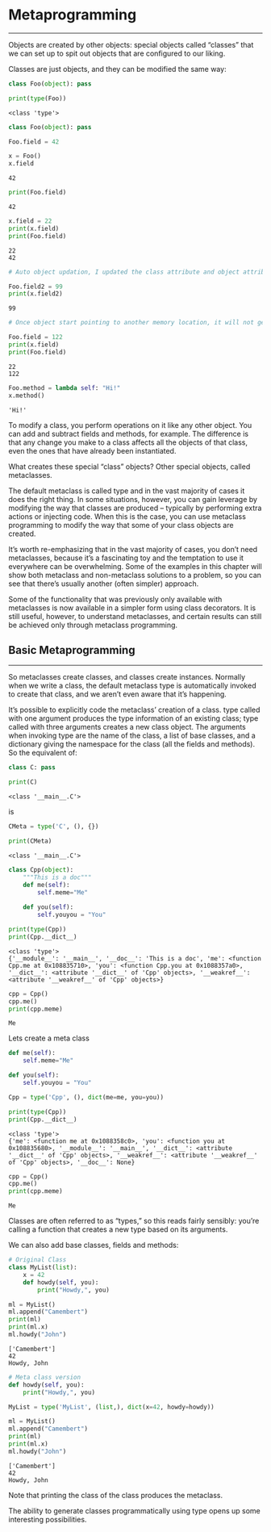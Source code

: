 
# Metaprogramming
-----
Objects are created by other objects: special objects called “classes” that we can set up to spit out objects that are configured to our liking.

Classes are just objects, and they can be modified the same way:


```python
class Foo(object): pass

print(type(Foo))
```

    <class 'type'>



```python
class Foo(object): pass

Foo.field = 42

x = Foo()
x.field
```




    42




```python
print(Foo.field)
```

    42



```python
x.field = 22
print(x.field)
print(Foo.field)
```

    22
    42



```python
# Auto object updation, I updated the class attribute and object attribute got updated

Foo.field2 = 99
print(x.field2)
```

    99



```python
# Once object start pointing to another memory location, it will not get updated.

Foo.field = 122
print(x.field)
print(Foo.field)
```

    22
    122



```python
Foo.method = lambda self: "Hi!"
x.method()
```




    'Hi!'



To modify a class, you perform operations on it like any other object. You can add and subtract fields and methods, for example. The difference is that any change you make to a class affects all the objects of that class, even the ones that have already been instantiated.

What creates these special “class” objects? Other special objects, called metaclasses.

The default metaclass is called type and in the vast majority of cases it does the right thing. In some situations, however, you can gain leverage by modifying the way that classes are produced – typically by performing extra actions or injecting code. When this is the case, you can use metaclass programming to modify the way that some of your class objects are created.

It’s worth re-emphasizing that in the vast majority of cases, you don’t need metaclasses, because it’s a fascinating toy and the temptation to use it everywhere can be overwhelming. Some of the examples in this chapter will show both metaclass and non-metaclass solutions to a problem, so you can see that there’s usually another (often simpler) approach.

Some of the functionality that was previously only available with metaclasses is now available in a simpler form using class decorators. It is still useful, however, to understand metaclasses, and certain results can still be achieved only through metaclass programming.

## Basic Metaprogramming
-----

So metaclasses create classes, and classes create instances. Normally when we write a class, the default metaclass type is automatically invoked to create that class, and we aren’t even aware that it’s happening.

It’s possible to explicitly code the metaclass’ creation of a class. type called with one argument produces the type information of an existing class; type called with three arguments creates a new class object. The arguments when invoking type are the name of the class, a list of base classes, and a dictionary giving the namespace for the class (all the fields and methods). So the equivalent of:


```python
class C: pass
```


```python
print(C)
```

    <class '__main__.C'>


is


```python
CMeta = type('C', (), {})
```


```python
print(CMeta)
```

    <class '__main__.C'>



```python
class Cpp(object):
    """This is a doc"""
    def me(self):
        self.meme="Me"
    
    def you(self):
        self.youyou = "You"
```


```python
print(type(Cpp))
print(Cpp.__dict__)
```

    <class 'type'>
    {'__module__': '__main__', '__doc__': 'This is a doc', 'me': <function Cpp.me at 0x108835710>, 'you': <function Cpp.you at 0x1088357a0>, '__dict__': <attribute '__dict__' of 'Cpp' objects>, '__weakref__': <attribute '__weakref__' of 'Cpp' objects>}



```python
cpp = Cpp()
cpp.me()
print(cpp.meme)
```

    Me


Lets create a meta class 


```python
def me(self):
    self.meme="Me"

def you(self):
    self.youyou = "You"

Cpp = type('Cpp', (), dict(me=me, you=you))
```


```python
print(type(Cpp))
print(Cpp.__dict__)
```

    <class 'type'>
    {'me': <function me at 0x1088358c0>, 'you': <function you at 0x108835680>, '__module__': '__main__', '__dict__': <attribute '__dict__' of 'Cpp' objects>, '__weakref__': <attribute '__weakref__' of 'Cpp' objects>, '__doc__': None}



```python
cpp = Cpp()
cpp.me()
print(cpp.meme)
```

    Me


Classes are often referred to as “types,” so this reads fairly sensibly: you’re calling a function that creates a new type based on its arguments.

We can also add base classes, fields and methods:


```python
# Original Class
class MyList(list):
    x = 42
    def howdy(self, you):
        print("Howdy,", you)
```


```python
ml = MyList()
ml.append("Camembert")
print(ml)
print(ml.x)
ml.howdy("John")
```

    ['Camembert']
    42
    Howdy, John



```python
# Meta class version
def howdy(self, you):
    print("Howdy,", you)

MyList = type('MyList', (list,), dict(x=42, howdy=howdy))
```


```python
ml = MyList()
ml.append("Camembert")
print(ml)
print(ml.x)
ml.howdy("John")
```

    ['Camembert']
    42
    Howdy, John


Note that printing the class of the class produces the metaclass.

The ability to generate classes programmatically using type opens up some interesting possibilities.
